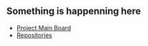 ## Something is happenning here

- [Project Main Board](https://github.com/orgs/shiva-daikokuten/projects/1)
- [Repositories](https://github.com/orgs/shiva-daikokuten/repositories)
